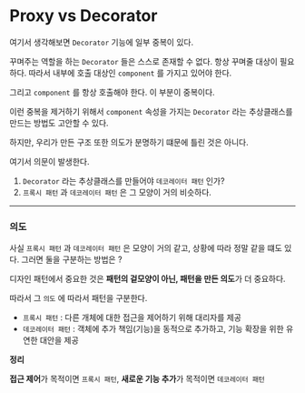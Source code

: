 # Proxy vs Decorator


여기서 생각해보면 `Decorator` 기능에 일부 중복이 있다.

꾸며주는 역할을 하는 `Decorator` 들은 스스로 존재할 수 없다. 항상 꾸며줄 대상이 필요하다. 따라서 내부에 호출 대상인 `component` 를 가지고 있어야 한다.

그리고 `component` 를 항상 호출해야 한다. 이 부분이 중복이다.

이런 중복을 제거하기 위해서 `component` 속성을 가지는 `Decorator` 라는 추상클래스를 만드는 방법도 고안할 수 있다.

하지만, 우리가 만든 구조 또한 의도가 분명하기 떄문에 틀린 것은 아니다.

여기서 의문이 발생한다.

1. `Decorator` 라는 추상클래스를 만들어야 `데코레이터 패턴` 인가?
2. `프록시 패턴` 과 `데코레이터 패턴` 은 그 모양이 거의 비슷하다.

---

### 의도

사실 `프록시 패턴` 과 `데코레이터 패턴` 은 모양이 거의 같고, 상황에 따라 정말 같을 떄도 있다. 그러면 둘을 구분하는 방법은 ?

디자인 패턴에서 중요한 것은 **패턴의 겉모양이 아닌, 패턴을 만든 의도**가 더 중요하다.

따라서 그 `의도` 에 따라서 패턴을 구분한다.

- `프록시 패턴` : 다른 개체에 대한 접근을 제어하기 위해 대리자를 제공
- `데코레이터 패턴` : 객체에 추가 책임(기능)을 동적으로 추가하고, 기능 확장을 위한 유연한 대안을 제공

**정리**

**접근 제어**가 목적이면 `프록시 패턴`, **새로운 기능 추가**가 목적이면 `데코레이터 패턴`
